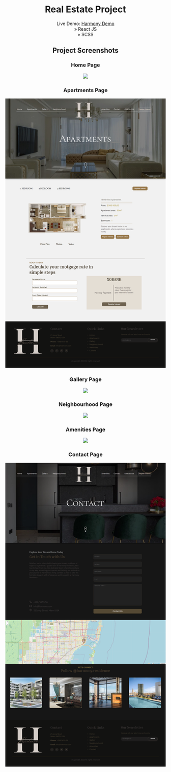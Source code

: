 <div align='center'>
<h1>Real Estate Project</h1>
Live Demo: <a href='https://harmony-real-estate.vercel.app/'>Harmony Demo</a> <br>
» React JS <br>
» SCSS


  <h2>Project Screenshots</h2>

<h3 align='center'>Home Page </h3>
<div align='center'>
<img src='public/project-screens/home.png'/>
</div>

<h3 align='center'>Apartments Page </h3>
<div align='center'>
<img src='public/project-screens/apartments.png'/>
</div>

<h3 align='center'>Gallery Page </h3>
<div align='center'>
<img src='public/project-screens/gallery.png'/>
</div>

<h3 align='center'>Neighbourhood Page </h3>
<div align='center'>
<img src='public/project-screens/neigh.png'/>
</div>

<h3 align='center'>Amenities Page </h3>
<div align='center'>
<img src='public/project-screens/amenities.png'/>
</div>

<h3 align='center'>Contact Page </h3>
<div align='center'>
<img src='public/project-screens/contact.png'/>
</div>
</div>

